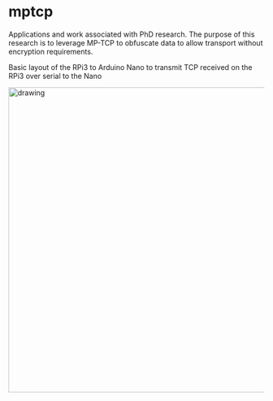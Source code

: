 # mptcp

Applications and work associated with PhD research. The purpose of this research is to leverage MP-TCP to obfuscate data to allow transport without encryption requirements. 

Basic layout of the RPi3 to Arduino Nano to transmit TCP received on the RPi3 over serial to the Nano

<img src="https://user-images.githubusercontent.com/17393233/159374336-6384f379-f9f4-4fc2-a64b-f222044065a0.png" alt="drawing" width="600"/>

